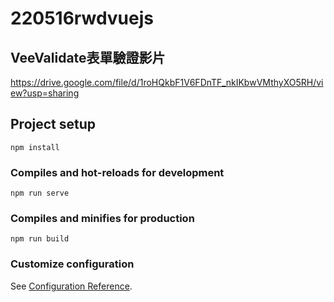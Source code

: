 # 220516rwdvuejs

## VeeValidate表單驗證影片

https://drive.google.com/file/d/1roHQkbF1V6FDnTF_nkIKbwVMthyXO5RH/view?usp=sharing

## Project setup
```
npm install
```

### Compiles and hot-reloads for development
```
npm run serve
```

### Compiles and minifies for production
```
npm run build
```

### Customize configuration
See [Configuration Reference](https://cli.vuejs.org/config/).
